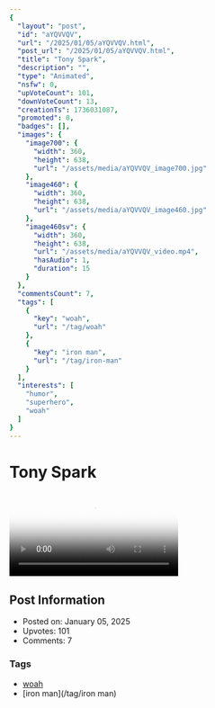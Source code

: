 ```yaml
---
{
  "layout": "post",
  "id": "aYQVVQV",
  "url": "/2025/01/05/aYQVVQV.html",
  "post_url": "/2025/01/05/aYQVVQV.html",
  "title": "Tony Spark",
  "description": "",
  "type": "Animated",
  "nsfw": 0,
  "upVoteCount": 101,
  "downVoteCount": 13,
  "creationTs": 1736031087,
  "promoted": 0,
  "badges": [],
  "images": {
    "image700": {
      "width": 360,
      "height": 638,
      "url": "/assets/media/aYQVVQV_image700.jpg"
    },
    "image460": {
      "width": 360,
      "height": 638,
      "url": "/assets/media/aYQVVQV_image460.jpg"
    },
    "image460sv": {
      "width": 360,
      "height": 638,
      "url": "/assets/media/aYQVVQV_video.mp4",
      "hasAudio": 1,
      "duration": 15
    }
  },
  "commentsCount": 7,
  "tags": [
    {
      "key": "woah",
      "url": "/tag/woah"
    },
    {
      "key": "iron man",
      "url": "/tag/iron-man"
    }
  ],
  "interests": [
    "humor",
    "superhero",
    "woah"
  ]
}
---
```


# Tony Spark

<video controls playsinline loop poster="/assets/media/aYQVVQV_image460.jpg">
  <source src="/assets/media/aYQVVQV_video.mp4" type="video/mp4">
  Your browser does not support the video tag.
</video>

## Post Information

- Posted on: January 05, 2025
- Upvotes: 101
- Comments: 7

### Tags

- [woah](/tag/woah)
- [iron man](/tag/iron man)

